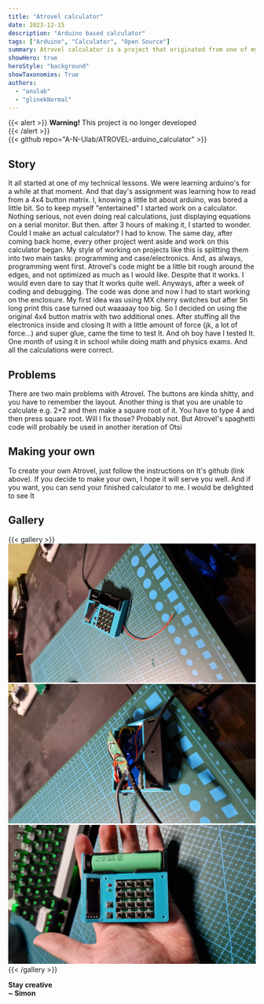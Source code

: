 ```yaml
---
title: "Atrovel calculator"
date: 2023-12-15
description: "Arduino based calculator"
tags: ["Arduino", "Calculator", "Open Source"]
summary: Atrovel calculator is a project that originated from one of my schools lessons.
showHero: true
heroStyle: "background"
showTaxonomies: True
authors:
  - "anulab"
  - "glinekNormal"
---
```


{{< alert >}}
**Warning!** This project is no longer developed    
{{< /alert >}}     
{{< github repo="A-N-Ulab/ATROVEL-arduino_calculator" >}}

## Story
It all started at one of my technical lessons. We were learning arduino's for a while at that moment. And that day's assignment was learning how to read from a 4x4 button matrix. I, knowing a little bit about arduino, was bored a little bit. So to keep myself "entertained" I started work on a calculator. Nothing serious, not even doing real calculations, just displaying equations on a serial monitor. But then. after 3 hours of making it, I started to wonder. Could I make an actual calculator? I had to know. The same day, after coming back home, every other project went aside and work on this calculator began. My style of working on projects like this is splitting them into two main tasks: programming and case/electronics. And, as always, programming went first. Atrovel's code might be a little bit rough around the edges, and not optimized as much as I would like. Despite that it works. I would even dare to say that It works quite well. Anyways, after a week of coding and debugging. The code was done and now I had to start working on the enclosure. My first idea was using MX cherry switches but after 5h long print this case turned out waaaaay too big. So I decided on using the original 4x4 button matrix with two additional ones. After stuffing all the electronics inside and closing It with a little amount of force (jk, a lot of force...) and super glue, came the time to test It. And oh boy have I tested It. One month of using it in school while doing math and physics exams. And all the calculations were correct.

## Problems
There are two main problems with Atrovel. The buttons are kinda shitty, and you have to remember the layout. Another thing is that you are unable to calculate e.g. 2+2 and then make a square root of it. You have to type 4 and then press square root. Will I fix those? Probably not. But Atrovel's spaghetti code will probably be used in another iteration of Otsi

## Making your own
To create your own Atrovel, just follow the instructions on It's github (link above). If you decide to make your own, I hope it will serve you well. And if you want, you can send your finished calculator to me. I would be delighted to see It

## Gallery
{{< gallery >}}
  <img src="gallery/1.jpg" class="grid-w33" />
  <img src="gallery/2.jpg" class="grid-w33" />
  <img src="gallery/3.jpg" class="grid-w33" />
{{< /gallery >}}

**Stay creative**\
**~ Simon**

